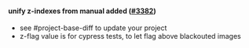 #### unify z-indexes from manual added ([#3382](https://github.com/shopsys/shopsys/pull/3382))

-   see #project-base-diff to update your project
-   z-flag value is for cypress tests, to let flag above blackouted images
